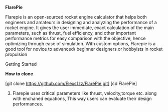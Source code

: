 **FlarePie**

Flarepie is an open-sourced rocket engine calculator that helps both engineers and amateurs in designing and analyzing the performance of a rocket engine. It gives the user immediate, exact calculation of the main parameters,
such as thrust, fuel efficiency, and other important performance metrics for easy comparison with the objective, hence optimizing through ease of simulation. With custom options, Flarepie is a good tool for novice to advanced/ beginner designers or hobbyists in rocket propulsion

Getting Started

  **How to clone**
 
[git clone https://github.com/Elexs1zz/FlarePie.git]
[cd FlarePie]

3. Flarepie uses critical parameters like thrust, velocity,torque etc. along with enchaned equations, This way users can evaluate their design performances.


